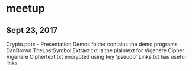 # meetup
## Sept 23, 2017

Crypto.pptx - Presentation
Demos folder contains the demo programs
DanBrown TheLostSymbol Extract.txt is the plaintext for Vigenere Cipher
Vigenere Ciphertext.txt encrypted using key 'pseudo'
Links.txt has useful links

